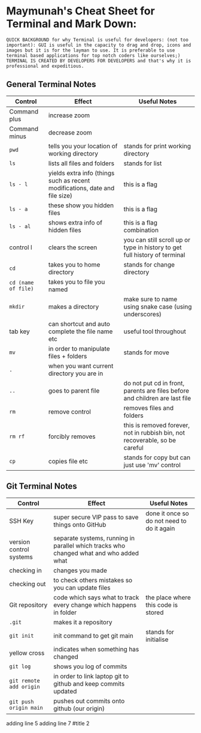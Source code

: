 # **Maymunah's Cheat Sheet for Terminal and Mark Down:**
`QUICK BACKGROUND for why Terminal is useful for developers: (not too important):
GUI is useful in the capacity to drag and drop, icons and images but it is for the layman to use. It is preferable to use terminal based applications for top notch coders like ourselves;)
TERMINAL IS CREATED BY DEVELOPERS FOR DEVELOPERS and that's why it is professional and expeditious.`


## General Terminal Notes
 | **Control** | **Effect** | **Useful Notes** |
| -------------------------- | ----------- | ----------- |
| Command plus  | increase zoom |        |
| Command minus  | decrease zoom |        |
| `pwd`  | tells you your location of working directory|  stands for print working directory | 
| `ls`  | lists all files and folders |  stands for list |
| `ls - l`  | yields extra info (things such as recent modifications, date and file size)| this is a flag |
| `ls - a`  | these show you hidden files| this is a flag |
| `ls - al`  | shows extra info of hidden files| this is a flag combination |
| control l | clears the screen| you can still scroll up or type in history to get full history of terminal |
| `cd` | takes you to home directory| stands for change directory |
| `cd (name of file)` | takes you to file you named|  |
| `mkdir` | makes a directory | make sure to name using snake case (using underscores)|
| tab key | can shortcut and auto complete the file name etc | useful tool throughout|
| `mv` | in order to manipulate files + folders| stands for move|
| `.` | when you want current directory you are in| |
| `..` | goes to parent file| do not put cd in front, parents are files before and children are last file|
| `rm` | remove control| removes files and folders|
| `rm rf` | forcibly removes| this is removed forever, not in rubbish bin, not recoverable, so be careful|
| `cp` | copies file etc| stands for copy but can just use 'mv' control|

## **Git Terminal Notes**
 | **Control** | **Effect** | **Useful Notes** |
| -------------------------- | ----------- | ----------- |
 | SSH Key| super secure VIP pass to save things onto GitHub| done it once so do not need to do it again||
  version control systems |  separate systems, running in parallel which tracks who changed what and who added what | |
 | checking in | changes you made||
 | checking out | to check others mistakes so you can update files||
 | Git repository | code which says what to track every change which happens in folder| the place where this code is stored|
 | `.git` | makes it a repository||
  `git init` | init command to get git main | stands for initialise|
| yellow cross | indicates when something has changed||
| `git log` | shows you log of commits||
| `git remote add origin` | in order to link laptop git to github and keep commits updated||
| `git push origin main` | pushes out commits onto github (our origin)||
adding line 5
adding line 7
 #title 2
 
 


